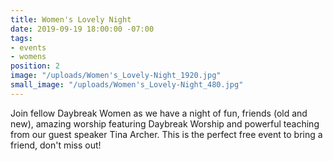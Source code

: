 ```yaml
---
title: Women's Lovely Night
date: 2019-09-19 18:00:00 -07:00
tags:
- events
- womens
position: 2
image: "/uploads/Women's_Lovely-Night_1920.jpg"
small_image: "/uploads/Women's_Lovely-Night_480.jpg"
---
```


Join fellow Daybreak Women as we have a night of fun, friends (old and new), amazing worship featuring Daybreak Worship and powerful teaching from our guest speaker Tina Archer. This is the perfect free event to bring a friend, don't miss out!